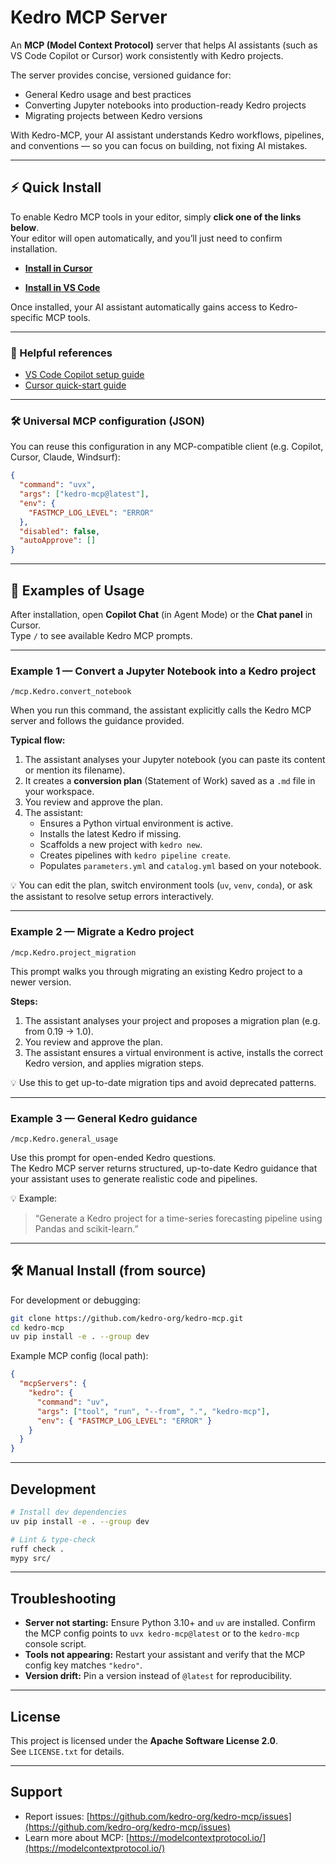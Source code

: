 # Kedro MCP Server

An **MCP (Model Context Protocol)** server that helps AI assistants (such as VS Code Copilot or Cursor) work consistently with Kedro projects.

The server provides concise, versioned guidance for:
- General Kedro usage and best practices
- Converting Jupyter notebooks into production-ready Kedro projects
- Migrating projects between Kedro versions

With Kedro-MCP, your AI assistant understands Kedro workflows, pipelines, and conventions — so you can focus on building, not fixing AI mistakes.

---

## ⚡ Quick Install

To enable Kedro MCP tools in your editor, simply **click one of the links below**.  
Your editor will open automatically, and you’ll just need to confirm installation.

- [**Install in Cursor**](https://cursor.com/en/install-mcp?name=Kedro&config=eyJjb21tYW5kIjoidXZ4IiwiYXJncyI6WyJrZWRyby1tY3BAbGF0ZXN0Il0sImVudiI6eyJGQVNNQ1BfTE9HX0xFVkVMIjoiRVJST1IifSwiZGlzYWJsZWQiOmZhbHNlLCJhdXRvQXBwcm92ZSI6W119)

- [**Install in VS Code**](https://insiders.vscode.dev/redirect/mcp/install?name=Kedro&config=%7B%22command%22%3A%22uvx%22%2C%22args%22%3A%5B%22kedro-mcp%40latest%22%5D%2C%22env%22%3A%7B%22FASTMCP_LOG_LEVEL%22%3A%22ERROR%22%7D%2C%22disabled%22%3Afalse%2C%22autoApprove%22%3A%5B%5D%7D)

Once installed, your AI assistant automatically gains access to Kedro-specific MCP tools.

---

### 🔗 Helpful references

- [VS Code Copilot setup guide](https://code.visualstudio.com/docs/copilot/setup)
- [Cursor quick-start guide](https://cursor.com/docs/get-started/quickstart)

---

### 🛠️ Universal MCP configuration (JSON)

You can reuse this configuration in any MCP-compatible client (e.g. Copilot, Cursor, Claude, Windsurf):

```json
{
  "command": "uvx",
  "args": ["kedro-mcp@latest"],
  "env": {
    "FASTMCP_LOG_LEVEL": "ERROR"
  },
  "disabled": false,
  "autoApprove": []
}
```

---

## 🧠 Examples of Usage

After installation, open **Copilot Chat** (in Agent Mode) or the **Chat panel** in Cursor.  
Type `/` to see available Kedro MCP prompts.

---

### Example 1 — Convert a Jupyter Notebook into a Kedro project

```text
/mcp.Kedro.convert_notebook
```

When you run this command, the assistant explicitly calls the Kedro MCP server and follows the guidance provided.

**Typical flow:**
1. The assistant analyses your Jupyter notebook (you can paste its content or mention its filename).
2. It creates a **conversion plan** (Statement of Work) saved as a `.md` file in your workspace.
3. You review and approve the plan.
4. The assistant:
   - Ensures a Python virtual environment is active.
   - Installs the latest Kedro if missing.
   - Scaffolds a new project with `kedro new`.
   - Creates pipelines with `kedro pipeline create`.
   - Populates `parameters.yml` and `catalog.yml` based on your notebook.

💡 You can edit the plan, switch environment tools (`uv`, `venv`, `conda`), or ask the assistant to resolve setup errors interactively.

---

### Example 2 — Migrate a Kedro project

```text
/mcp.Kedro.project_migration
```

This prompt walks you through migrating an existing Kedro project to a newer version.

**Steps:**
1. The assistant analyses your project and proposes a migration plan (e.g. from 0.19 → 1.0).
2. You review and approve the plan.
3. The assistant ensures a virtual environment is active, installs the correct Kedro version, and applies migration steps.

💡 Use this to get up-to-date migration tips and avoid deprecated patterns.

---

### Example 3 — General Kedro guidance

```text
/mcp.Kedro.general_usage
```

Use this prompt for open-ended Kedro questions.  
The Kedro MCP server returns structured, up-to-date Kedro guidance that your assistant uses to generate realistic code and pipelines.

💡 Example:  
> “Generate a Kedro project for a time-series forecasting pipeline using Pandas and scikit-learn.”

---

## 🛠️ Manual Install (from source)

For development or debugging:

```bash
git clone https://github.com/kedro-org/kedro-mcp.git
cd kedro-mcp
uv pip install -e . --group dev
```

Example MCP config (local path):

```json
{
  "mcpServers": {
    "kedro": {
      "command": "uv",
      "args": ["tool", "run", "--from", ".", "kedro-mcp"],
      "env": { "FASTMCP_LOG_LEVEL": "ERROR" }
    }
  }
}
```

---

## Development

```bash
# Install dev dependencies
uv pip install -e . --group dev

# Lint & type-check
ruff check .
mypy src/
```

---

## Troubleshooting

- **Server not starting:** Ensure Python 3.10+ and `uv` are installed. Confirm the MCP config points to `uvx kedro-mcp@latest` or to the `kedro-mcp` console script.
- **Tools not appearing:** Restart your assistant and verify that the MCP config key matches `"kedro"`.
- **Version drift:** Pin a version instead of `@latest` for reproducibility.

---

## License

This project is licensed under the **Apache Software License 2.0**.  
See `LICENSE.txt` for details.

---

## Support

- Report issues: [https://github.com/kedro-org/kedro-mcp/issues](https://github.com/kedro-org/kedro-mcp/issues)  
- Learn more about MCP: [https://modelcontextprotocol.io/](https://modelcontextprotocol.io/)
